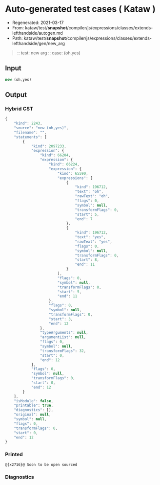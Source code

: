# Auto-generated test cases ( Kataw )
- Regenerated: 2021-03-17
- From: kataw/test/__snapshot__/compiler/js/expressions/classes/extends-lefthandside/autogen.md
- Path: kataw/test/__snapshot__/compiler/js/expressions/classes/extends-lefthandside/gen/new_arg
> :: test: new arg
> :: case: (oh,yes)
## Input

`````js
new (oh,yes)
`````

## Output

### Hybrid CST

```javascript
{
    "kind": 2243,
    "source": "new (oh,yes)",
    "filename": "",
    "statements": [
        {
            "kind": 2097233,
            "expression": {
                "kind": 66204,
                "expression": {
                    "kind": 66224,
                    "expression": {
                        "kind": 65590,
                        "expressions": [
                            {
                                "kind": 196712,
                                "text": "oh",
                                "rawText": "oh",
                                "flags": 0,
                                "symbol": null,
                                "transformFlags": 0,
                                "start": 5,
                                "end": 7
                            },
                            {
                                "kind": 196712,
                                "text": "yes",
                                "rawText": "yes",
                                "flags": 0,
                                "symbol": null,
                                "transformFlags": 0,
                                "start": 8,
                                "end": 11
                            }
                        ],
                        "flags": 0,
                        "symbol": null,
                        "transformFlags": 0,
                        "start": 5,
                        "end": 11
                    },
                    "flags": 0,
                    "symbol": null,
                    "transformFlags": 0,
                    "start": 3,
                    "end": 12
                },
                "typeArguments": null,
                "argumentList": null,
                "flags": 0,
                "symbol": null,
                "transformFlags": 32,
                "start": 0,
                "end": 12
            },
            "flags": 0,
            "symbol": null,
            "transformFlags": 0,
            "start": 0,
            "end": 12
        }
    ],
    "isModule": false,
    "printable": true,
    "diagnostics": [],
    "original": null,
    "symbol": null,
    "flags": 0,
    "transformFlags": 0,
    "start": 0,
    "end": 12
}
```

### Printed

```javascript
@{x2716}@ Soon to be open sourced
```

### Diagnostics

```javascript

```

